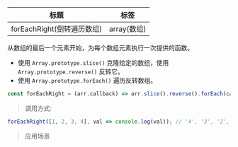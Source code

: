 |  标题   | 标签  |
|  ----  | ----  |
| forEachRight(倒转遍历数组) | array(数组) |

从数组的最后一个元素开始，为每个数组元素执行一次提供的函数。

* 使用 `Array.prototype.slice()` 克隆给定的数组，使用 `Array.prototype.reverse()` 反转它。
* 使用 `Array.prototype.forEach()` 遍历反转数组。

```js
const forEachRight = (arr,callback) => arr.slice().reverse().forEach(callback);
```

> 调用方式:

```js
forEachRight([1, 2, 3, 4], val => console.log(val)); // '4', '3', '2', '1'
```

> 应用场景